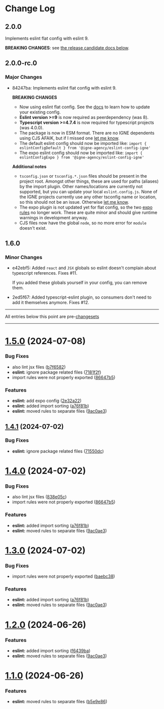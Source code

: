 # Change Log

## 2.0.0

Implements eslint flat config with eslint 9.

**BREAKING CHANGES**: see [the release candidate docs below](https://github.com/IGNE-Agency/code-consistency/blob/main/packages/eslint-config-igne/CHANGELOG.md#200-rc0).

## 2.0.0-rc.0

### Major Changes

- 84247ba: Implements eslint flat config with eslint 9.

  **BREAKING CHANGES**

  - Now using eslint flat config. See the [docs](./README.md) to learn how to update your existing config.
  - **Eslint version >=9** is now required as peerdependency (was 8).
  - **Typescript version >=4.7.4** is now required for typescript projects (was 4.0.0).
  - The package is now in ESM format. There are no IGNE dependents using CJS AFAIK, but if I missed one [let me know](https://github.com/IGNE-Agency/code-consistency/issues).
  - The default eslint config should now be imported like: `import { eslintConfigDefault } from '@igne-agency/eslint-config-igne'`
  - The expo eslint config should now be imported like: `import { eslintConfigExpo } from '@igne-agency/eslint-config-igne'`

  **Additional notes**

  - `tsconfig.json` or `tsconfig.*.json` files should be present in the project root. Amongst other things, these are used for paths (aliases) by the import plugin. Other names/locations are currently not supported, but you can update your local `eslint.config.js`.
    None of the IGNE projects currently use any other tsconfig name or location, so this should not be an issue. Otherwise [let me know](https://github.com/IGNE-Agency/code-consistency/issues).
  - The expo plugin is not updated yet for flat config, so the two [expo rules](https://github.com/expo/expo/tree/main/packages/eslint-plugin-expo/docs/rules) no longer work.
    These are quite minor and should give runtime warnings in development anyway.
  - CJS files now have the global `node`, so no more error for `module` doesn't exist.

## 1.6.0

### Minor Changes

- e42ebf5: Added `react` and `JSX` globals so eslint doesn't complain about typescript references. Fixes #11.

  If you added these globals yourself in your config, you can remove them.

- 2ed5f67: Added typescript-eslint plugin, so consumers don't need to add it themselves anymore. Fixes #12.

---

All entries below this point are pre-[changesets](https://github.com/changesets/changesets)

---

# [1.5.0](https://github.com/IGNE-Agency/code-consistency/compare/@igne-agency/eslint-config-igne@1.0.0...@igne-agency/eslint-config-igne@1.5.0) (2024-07-08)

### Bug Fixes

- also lint jsx files ([b7f6582](https://github.com/IGNE-Agency/code-consistency/commit/b7f658209b76189b8ce84c4dddce9f14c436d005))
- **eslint:** ignore package related files ([7181f2f](https://github.com/IGNE-Agency/code-consistency/commit/7181f2f63a04862be1cc012cb686947205dfb428))
- import rules were not properly exported ([86647b5](https://github.com/IGNE-Agency/code-consistency/commit/86647b5ae22f013036549ae02aabeeb2b48f797b))

### Features

- **eslint:** add expo config ([2e32a22](https://github.com/IGNE-Agency/code-consistency/commit/2e32a22e3f0a1e1bc7abd3c503d567562258a5b9))
- **eslint:** added import sorting ([a76f81b](https://github.com/IGNE-Agency/code-consistency/commit/a76f81b12f16d5a1712557a6958f5a0905d45e80))
- **eslint:** moved rules to separate files ([9ac0ae3](https://github.com/IGNE-Agency/code-consistency/commit/9ac0ae304b5c59f6ed5279632f6f8cd8333d8eaa))

## [1.4.1](https://github.com/IGNE-Agency/code-consistency/compare/@igne-agency/eslint-config-igne@1.4.0...@igne-agency/eslint-config-igne@1.4.1) (2024-07-02)

### Bug Fixes

- **eslint:** ignore package related files ([71550dc](https://github.com/IGNE-Agency/code-consistency/commit/71550dcb19fa7f1cea2cd4f87bde619c6097461f))

# [1.4.0](https://github.com/IGNE-Agency/code-consistency/compare/@igne-agency/eslint-config-igne@1.0.0...@igne-agency/eslint-config-igne@1.4.0) (2024-07-02)

### Bug Fixes

- also lint jsx files ([838e05c](https://github.com/IGNE-Agency/code-consistency/commit/838e05c17a77d703584e25af4fca4d7050e4d63d))
- import rules were not properly exported ([86647b5](https://github.com/IGNE-Agency/code-consistency/commit/86647b5ae22f013036549ae02aabeeb2b48f797b))

### Features

- **eslint:** added import sorting ([a76f81b](https://github.com/IGNE-Agency/code-consistency/commit/a76f81b12f16d5a1712557a6958f5a0905d45e80))
- **eslint:** moved rules to separate files ([9ac0ae3](https://github.com/IGNE-Agency/code-consistency/commit/9ac0ae304b5c59f6ed5279632f6f8cd8333d8eaa))

# [1.3.0](https://github.com/IGNE-Agency/code-consistency/compare/@igne-agency/eslint-config-igne@1.0.0...@igne-agency/eslint-config-igne@1.3.0) (2024-07-02)

### Bug Fixes

- import rules were not properly exported ([baebc38](https://github.com/IGNE-Agency/code-consistency/commit/baebc385d7a17e65949cccd990b2e19d8507abec))

### Features

- **eslint:** added import sorting ([a76f81b](https://github.com/IGNE-Agency/code-consistency/commit/a76f81b12f16d5a1712557a6958f5a0905d45e80))
- **eslint:** moved rules to separate files ([9ac0ae3](https://github.com/IGNE-Agency/code-consistency/commit/9ac0ae304b5c59f6ed5279632f6f8cd8333d8eaa))

# [1.2.0](https://github.com/IGNE-Agency/code-consistency/compare/@igne-agency/eslint-config-igne@1.0.0...@igne-agency/eslint-config-igne@1.2.0) (2024-06-26)

### Features

- **eslint:** added import sorting ([f6439ba](https://github.com/IGNE-Agency/code-consistency/commit/f6439badd2fc33c0d3e92f16573f37804c8d4597))
- **eslint:** moved rules to separate files ([9ac0ae3](https://github.com/IGNE-Agency/code-consistency/commit/9ac0ae304b5c59f6ed5279632f6f8cd8333d8eaa))

# [1.1.0](https://github.com/IGNE-Agency/code-consistency/compare/@igne-agency/eslint-config-igne@1.0.0...@igne-agency/eslint-config-igne@1.1.0) (2024-06-26)

### Features

- **eslint:** moved rules to separate files ([b5e9e86](https://github.com/IGNE-Agency/code-consistency/commit/b5e9e862c3d324c2978ea19aeac3e09a423a6365))
